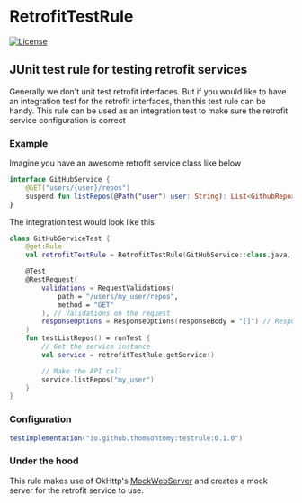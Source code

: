 # RetrofitTestRule

[![License](https://img.shields.io/badge/license-Apache%202.0-blue.svg)](https://github.com/thomsontomy/RetrofitTestRule/blob/main/LICENSE)

## JUnit test rule for testing retrofit services

Generally we don't unit test retrofit interfaces. But if you would like to have an integration test
for the retrofit interfaces, then this test rule can be handy. This rule can be used as an
integration test to make sure the retrofit service configuration is correct

### Example

Imagine you have an awesome retrofit service class like below

```kotlin
interface GitHubService {
    @GET("users/{user}/repos")
    suspend fun listRepos(@Path("user") user: String): List<GithubRepo>
}
```

The integration test would look like this

```kotlin
class GitHubServiceTest {
    @get:Rule
    val retrofitTestRule = RetrofitTestRule(GitHubService::class.java, logLevel = LogLevel.BODY)

    @Test
    @RestRequest(
        validations = RequestValidations(
            path = "/users/my_user/repos",
            method = "GET"
        ), // Validations on the request
        responseOptions = ResponseOptions(responseBody = "[]") // Response configurations
    )
    fun testListRepos() = runTest {
        // Get the service instance
        val service = retrofitTestRule.getService()

        // Make the API call
        service.listRepos("my_user")
    }
}
```

### Configuration

```groovy
testImplementation("io.github.thomsontomy:testrule:0.1.0")
```

### Under the hood

This rule makes use of
OkHttp's [MockWebServer](https://github.com/square/okhttp/tree/master/mockwebserver) and creates a
mock server for the retrofit service to use.
